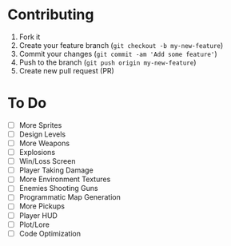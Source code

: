 # Contributing

1. Fork it
2. Create your feature branch (`git checkout -b my-new-feature`)
3. Commit your changes (`git commit -am 'Add some feature'`)
4. Push to the branch (`git push origin my-new-feature`)
5. Create new pull request (PR)

# To Do

- [ ] More Sprites
- [ ] Design Levels
- [ ] More Weapons
- [ ] Explosions
- [ ] Win/Loss Screen
- [ ] Player Taking Damage
- [ ] More Environment Textures
- [ ] Enemies Shooting Guns
- [ ] Programmatic Map Generation
- [ ] More Pickups
- [ ] Player HUD
- [ ] Plot/Lore
- [ ] Code Optimization
